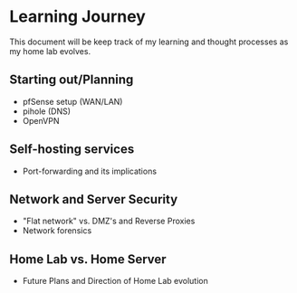 # Learning Journey

This document will be keep track of my learning and thought processes as my home lab evolves.

## Starting out/Planning
- pfSense setup (WAN/LAN)
- pihole (DNS)
- OpenVPN

## Self-hosting services
- Port-forwarding and its implications


## Network and Server Security
- "Flat network" vs. DMZ's and Reverse Proxies
- Network forensics

## Home Lab vs. Home Server
- Future Plans and Direction of Home Lab evolution
